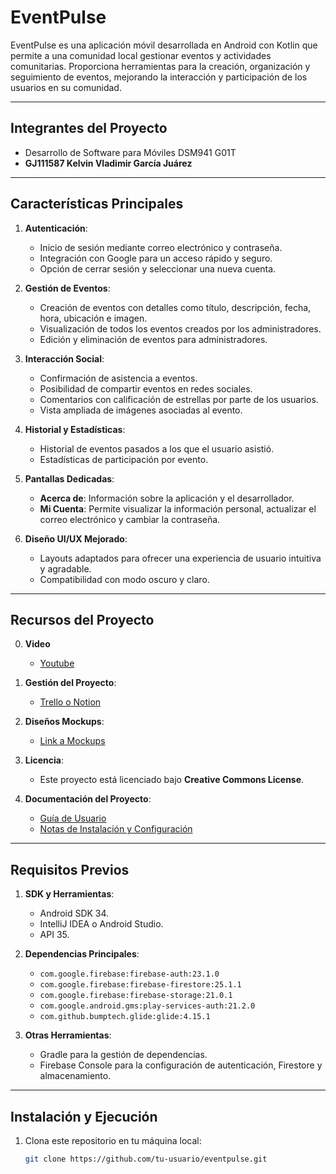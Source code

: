 # EventPulse

EventPulse es una aplicación móvil desarrollada en Android con Kotlin que permite a una comunidad local gestionar eventos y actividades comunitarias. Proporciona herramientas para la creación, organización y seguimiento de eventos, mejorando la interacción y participación de los usuarios en su comunidad.

---

## Integrantes del Proyecto

- Desarrollo de Software para Móviles DSM941 G01T
- **GJ111587 Kelvin Vladimir García Juárez**
---

## Características Principales

1. **Autenticación**:
   - Inicio de sesión mediante correo electrónico y contraseña.
   - Integración con Google para un acceso rápido y seguro.
   - Opción de cerrar sesión y seleccionar una nueva cuenta.

2. **Gestión de Eventos**:
   - Creación de eventos con detalles como título, descripción, fecha, hora, ubicación e imagen.
   - Visualización de todos los eventos creados por los administradores.
   - Edición y eliminación de eventos para administradores.

3. **Interacción Social**:
   - Confirmación de asistencia a eventos.
   - Posibilidad de compartir eventos en redes sociales.
   - Comentarios con calificación de estrellas por parte de los usuarios.
   - Vista ampliada de imágenes asociadas al evento.

4. **Historial y Estadísticas**:
   - Historial de eventos pasados a los que el usuario asistió.
   - Estadísticas de participación por evento.

5. **Pantallas Dedicadas**:
   - **Acerca de**: Información sobre la aplicación y el desarrollador.
   - **Mi Cuenta**: Permite visualizar la información personal, actualizar el correo electrónico y cambiar la contraseña.

6. **Diseño UI/UX Mejorado**:
   - Layouts adaptados para ofrecer una experiencia de usuario intuitiva y agradable.
   - Compatibilidad con modo oscuro y claro.

---

## Recursos del Proyecto

0. **Video**
   - [Youtube](https://youtu.be/Q8YuOj1H6BE)

1. **Gestión del Proyecto**:
   - [Trello o Notion](https://trello.com/b/VB6122hF/event-pulse-dsm941)

2. **Diseños Mockups**:
   - [Link a Mockups](https://link-a-los-mockups.com)

3. **Licencia**:
   - Este proyecto está licenciado bajo **Creative Commons License**.

4. **Documentación del Proyecto**:
   - [Guía de Usuario](ruta-a-guia-de-usuario.pdf)
   - [Notas de Instalación y Configuración](ruta-a-notas-de-instalacion.pdf)

---

## Requisitos Previos

1. **SDK y Herramientas**:
   - Android SDK 34.
   - IntelliJ IDEA o Android Studio.
   - API 35.

2. **Dependencias Principales**:
   - `com.google.firebase:firebase-auth:23.1.0`
   - `com.google.firebase:firebase-firestore:25.1.1`
   - `com.google.firebase:firebase-storage:21.0.1`
   - `com.google.android.gms:play-services-auth:21.2.0`
   - `com.github.bumptech.glide:glide:4.15.1`

3. **Otras Herramientas**:
   - Gradle para la gestión de dependencias.
   - Firebase Console para la configuración de autenticación, Firestore y almacenamiento.

---

## Instalación y Ejecución

1. Clona este repositorio en tu máquina local:
   ```bash
   git clone https://github.com/tu-usuario/eventpulse.git
